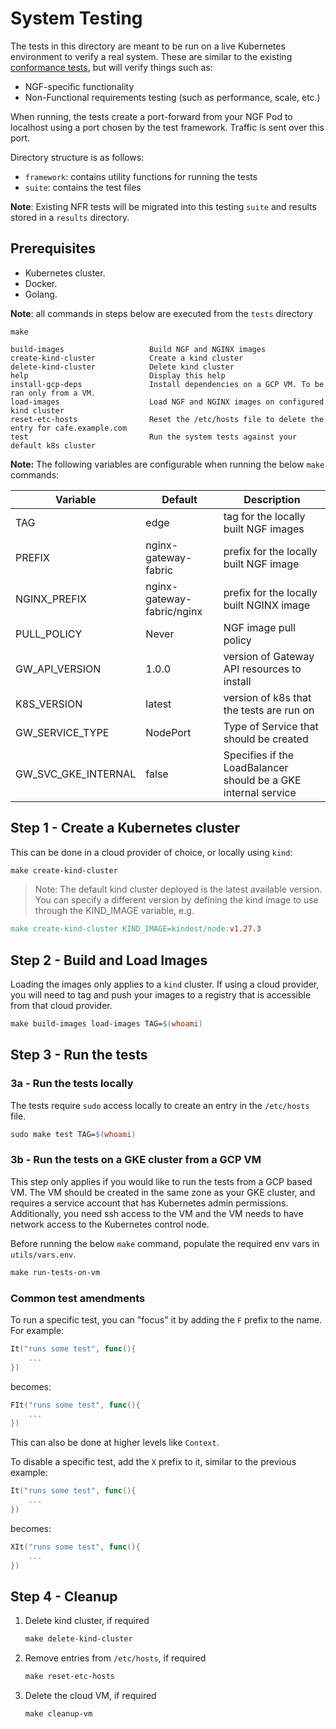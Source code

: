 # System Testing

The tests in this directory are meant to be run on a live Kubernetes environment to verify a real system. These
are similar to the existing [conformance tests](../conformance/README.md), but will verify things such as:

- NGF-specific functionality
- Non-Functional requirements testing (such as performance, scale, etc.)

When running, the tests create a port-forward from your NGF Pod to localhost using a port chosen by the
test framework. Traffic is sent over this port.

Directory structure is as follows:

- `framework`: contains utility functions for running the tests
- `suite`: contains the test files

**Note**: Existing NFR tests will be migrated into this testing `suite` and results stored in a `results` directory.

## Prerequisites

- Kubernetes cluster.
- Docker.
- Golang.

**Note**: all commands in steps below are executed from the `tests` directory

```shell
make
```

```text
build-images                   Build NGF and NGINX images
create-kind-cluster            Create a kind cluster
delete-kind-cluster            Delete kind cluster
help                           Display this help
install-gcp-deps               Install dependencies on a GCP VM. To be ran only from a VM.
load-images                    Load NGF and NGINX images on configured kind cluster
reset-etc-hosts                Reset the /etc/hosts file to delete the entry for cafe.example.com
test                           Run the system tests against your default k8s cluster
```

**Note:** The following variables are configurable when running the below `make` commands:

| Variable            | Default                    | Description                                                    |
| ------------------- | -------------------------- | -------------------------------------------------------------- |
| TAG                 | edge                       | tag for the locally built NGF images                           |
| PREFIX              | nginx-gateway-fabric       | prefix for the locally built NGF image                         |
| NGINX_PREFIX        | nginx-gateway-fabric/nginx | prefix for the locally built NGINX image                       |
| PULL_POLICY         | Never                      | NGF image pull policy                                          |
| GW_API_VERSION      | 1.0.0                      | version of Gateway API resources to install                    |
| K8S_VERSION         | latest                     | version of k8s that the tests are run on                       |
| GW_SERVICE_TYPE     | NodePort                   | Type of Service that should be created                         |
| GW_SVC_GKE_INTERNAL | false                      | Specifies if the LoadBalancer should be a GKE internal service |

## Step 1 - Create a Kubernetes cluster

This can be done in a cloud provider of choice, or locally using `kind`:

```makefile
make create-kind-cluster
```

> Note: The default kind cluster deployed is the latest available version. You can specify a different version by
> defining the kind image to use through the KIND_IMAGE variable, e.g.

```makefile
make create-kind-cluster KIND_IMAGE=kindest/node:v1.27.3
```

## Step 2 - Build and Load Images

Loading the images only applies to a `kind` cluster. If using a cloud provider, you will need to tag and push
your images to a registry that is accessible from that cloud provider.

```makefile
make build-images load-images TAG=$(whoami)
```

## Step 3 - Run the tests

### 3a - Run the tests locally

The tests require `sudo` access locally to create an entry in the `/etc/hosts` file.

```makefile
sudo make test TAG=$(whoami)
```

### 3b - Run the tests on a GKE cluster from a GCP VM

This step only applies if you would like to run the tests from a GCP based VM. The VM should be created in the same
zone as your GKE cluster, and requires a service account that has Kubernetes admin permissions. Additionally, you need
ssh access to the VM and the VM needs to have network access to the Kubernetes control node.

Before running the below `make` command, populate the required env vars in `utils/vars.env`.

```makefile
make run-tests-on-vm
```

### Common test amendments

To run a specific test, you can "focus" it by adding the `F` prefix to the name. For example:

```go
It("runs some test", func(){
    ...
})
```

becomes:

```go
FIt("runs some test", func(){
    ...
})
```

This can also be done at higher levels like `Context`.

To disable a specific test, add the `X` prefix to it, similar to the previous example:

```go
It("runs some test", func(){
    ...
})
```

becomes:

```go
XIt("runs some test", func(){
    ...
})
```

## Step 4 - Cleanup

1. Delete kind cluster, if required

    ```makefile
    make delete-kind-cluster
    ```

2. Remove entries from `/etc/hosts`, if required

    ```makefile
    make reset-etc-hosts
    ```

3. Delete the cloud VM, if required

    ```makefile
    make cleanup-vm
    ```
